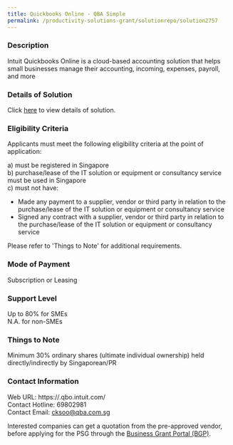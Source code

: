 ```yaml
---
title: Quickbooks Online - QBA Simple
permalink: /productivity-solutions-grant/solutionrepo/solution2757
---
```


### Description

Intuit Quickbooks Online is a cloud-based accounting solution that helps small businesses manage their accounting, incoming, expenses, payroll, and more

### Details of Solution

Click <a href='https://www.gobusiness.gov.sg/images/psg/Quest_Business_Advisory_20210337_Desensitised_Annex_3.pdf' target='_blank' rel='noopener'>here</a> to view details of solution.

### Eligibility Criteria

Applicants must meet the following eligibility criteria at the point of application:

a) must be registered in Singapore <br>
b) purchase/lease of the IT solution or equipment or consultancy service must be used in Singapore <br>
c) must not have:
- Made any payment to a supplier, vendor or third party in relation to the purchase/lease of the IT solution or equipment or consultancy service
- Signed any contract with a supplier, vendor or third party in relation to the purchase/lease of the IT solution or equipment or consultancy service

Please refer to 'Things to Note' for additional requirements.

### Mode of Payment
Subscription or Leasing

### Support Level
Up to 80% for SMEs <br>
N.A. for non-SMEs

### Things to Note
Minimum 30% ordinary shares (ultimate individual ownership) held directly/indirectly by Singaporean/PR

### Contact Information
Web URL: https://.qbo.intuit.com/ <br>Contact Hotline: 69802981 <br>Contact Email: cksoo@qba.com.sg <br>

Interested companies can get a quotation from the pre-approved vendor, before applying for the PSG through the <a target='_blank' rel='noopener' href='https://www.businessgrants.gov.sg/'>Business Grant Portal (BGP)</a>.
